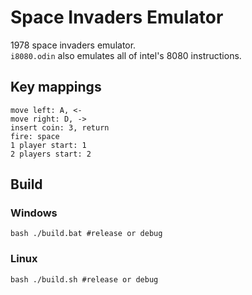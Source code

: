 # Space Invaders Emulator

1978 space invaders emulator.  
`i8080.odin` also emulates all of intel's 8080 instructions.

## Key mappings

```
move left: A, <-
move right: D, ->
insert coin: 3, return
fire: space
1 player start: 1
2 players start: 2
```

## Build

### Windows

``bash
./build.bat #release or debug
``

### Linux

``bash
./build.sh #release or debug
``